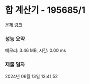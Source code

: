 # 합 계산기 - 195685/1 

[문제 링크](https://level.goorm.io/exam/195685/%ED%95%A9-%EA%B3%84%EC%82%B0%EA%B8%B0/quiz/1) 

### 성능 요약

메모리: 3.46 MB, 시간: 0.00 ms

### 제출 일자

2024년 06월 13일 13:41:52

